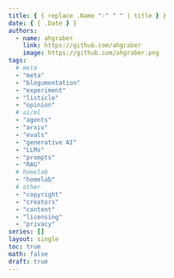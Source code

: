 ```yaml
---
title: { { replace .Name "-" " " | title } }
date: { { .Date } }
authors:
  - name: ahgraber
    link: https://github.com/ahgraber
    image: https://github.com/ahgraber.png
tags:
  # meta
  - "meta"
  - "blogumentation"
  - "experiment"
  - "listicle"
  - "opinion"
  # ai/ml
  - "agents"
  - "arxiv"
  - "evals"
  - "generative AI"
  - "LLMs"
  - "prompts"
  - "RAG"
  # homelab
  - "homelab"
  # other
  - "copyright"
  - "creators"
  - "content"
  - "licensing"
  - "privacy"
series: []
layout: single
toc: true
math: false
draft: true
---
```

